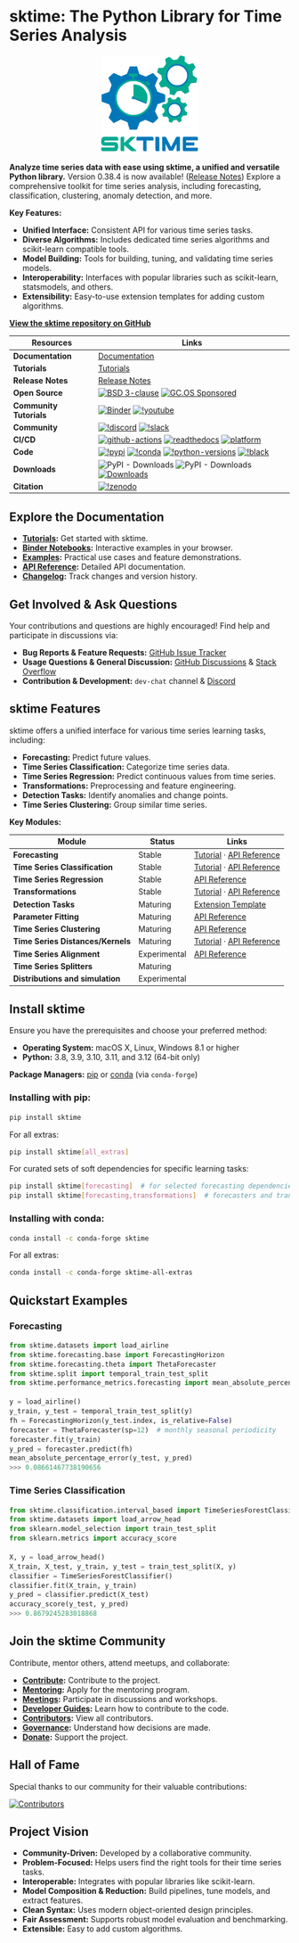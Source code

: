 <!-- Improved README for sktime -->

# sktime: The Python Library for Time Series Analysis

<p align="center">
    <a href="https://www.sktime.net"><img src="https://github.com/sktime/sktime/blob/main/docs/source/images/sktime-logo.svg" width="175" alt="sktime logo" /></a>
</p>

**Analyze time series data with ease using sktime, a unified and versatile Python library.**  Version 0.38.4 is now available! ([Release Notes](https://www.sktime.net/en/latest/changelog.html))  Explore a comprehensive toolkit for time series analysis, including forecasting, classification, clustering, anomaly detection, and more.

**Key Features:**

*   **Unified Interface:** Consistent API for various time series tasks.
*   **Diverse Algorithms:** Includes dedicated time series algorithms and scikit-learn compatible tools.
*   **Model Building:**  Tools for building, tuning, and validating time series models.
*   **Interoperability:** Interfaces with popular libraries such as scikit-learn, statsmodels, and others.
*   **Extensibility:**  Easy-to-use extension templates for adding custom algorithms.

[**View the sktime repository on GitHub**](https://github.com/sktime/sktime)

| Resources | Links |
|---|---|
| **Documentation** | [Documentation](https://www.sktime.net/en/stable/users.html) |
| **Tutorials** | [Tutorials](https://www.sktime.net/en/stable/examples.html) |
| **Release Notes** | [Release Notes](https://www.sktime.net/en/stable/changelog.html) |
| **Open Source** | [![BSD 3-clause](https://img.shields.io/badge/License-BSD%203--Clause-blue.svg)](https://github.com/sktime/sktime/blob/main/LICENSE) [![GC.OS Sponsored](https://img.shields.io/badge/GC.OS-Sponsored%20Project-orange.svg?style=flat&colorA=0eac92&colorB=2077b4)](https://gc-os-ai.github.io/) |
| **Community Tutorials** | [![Binder](https://mybinder.org/badge_logo.svg)](https://mybinder.org/v2/gh/sktime/sktime/main?filepath=examples) [![!youtube](https://img.shields.io/static/v1?logo=youtube&label=YouTube&message=tutorials&color=red)](https://www.youtube.com/playlist?list=PLKs3UgGjlWHqNzu0LEOeLKvnjvvest2d0) |
| **Community** | [![!discord](https://img.shields.io/static/v1?logo=discord&label=discord&message=chat&color=lightgreen)](https://discord.com/invite/54ACzaFsn7) [![!slack](https://img.shields.io/static/v1?logo=linkedin&label=LinkedIn&message=news&color=lightblue)](https://www.linkedin.com/company/scikit-time/)  |
| **CI/CD** | [![github-actions](https://img.shields.io/github/actions/workflow/status/sktime/sktime/wheels.yml?logo=github)](https://github.com/sktime/sktime/actions/workflows/wheels.yml) [![readthedocs](https://img.shields.io/readthedocs/sktime?logo=readthedocs)](https://www.sktime.net/en/latest/?badge=latest) [![platform](https://img.shields.io/conda/pn/conda-forge/sktime)](https://github.com/sktime/sktime) |
| **Code** |  [![!pypi](https://img.shields.io/pypi/v/sktime?color=orange)](https://pypi.org/project/sktime/) [![!conda](https://img.shields.io/conda/vn/conda-forge/sktime)](https://anaconda.org/conda-forge/sktime) [![!python-versions](https://img.shields.io/pypi/pyversions/sktime)](https://www.python.org/) [![!black](https://img.shields.io/badge/code%20style-black-000000.svg)](https://github.com/psf/black)  |
| **Downloads** | ![PyPI - Downloads](https://img.shields.io/pypi/dw/sktime) ![PyPI - Downloads](https://img.shields.io/pypi/dm/sktime) [![Downloads](https://static.pepy.tech/personalized-badge/sktime?period=total&units=international_system&left_color=grey&right_color=blue&left_text=cumulative%20(pypi))](https://pepy.tech/project/sktime) |
| **Citation** | [![!zenodo](https://zenodo.org/badge/DOI/10.5281/zenodo.3749000.svg)](https://doi.org/10.5281/zenodo.3749000) |

## Explore the Documentation

*   **[Tutorials](https://www.sktime.net/en/latest/tutorials.html):** Get started with sktime.
*   **[Binder Notebooks](https://mybinder.org/v2/gh/sktime/sktime/main?filepath=examples):** Interactive examples in your browser.
*   **[Examples](https://www.sktime.net/en/latest/examples.html):** Practical use cases and feature demonstrations.
*   **[API Reference](https://www.sktime.net/en/latest/api_reference.html):** Detailed API documentation.
*   **[Changelog](https://www.sktime.net/en/latest/changelog.html):** Track changes and version history.

## Get Involved & Ask Questions

Your contributions and questions are highly encouraged! Find help and participate in discussions via:

*   **Bug Reports & Feature Requests:** [GitHub Issue Tracker](https://github.com/sktime/sktime/issues)
*   **Usage Questions & General Discussion:** [GitHub Discussions](https://github.com/sktime/sktime/discussions) & [Stack Overflow](https://stackoverflow.com/questions/tagged/sktime)
*   **Contribution & Development:** `dev-chat` channel & [Discord](https://discord.com/invite/54ACzaFsn7)

## sktime Features

sktime offers a unified interface for various time series learning tasks, including:

*   **Forecasting:**  Predict future values.
*   **Time Series Classification:** Categorize time series data.
*   **Time Series Regression:** Predict continuous values from time series.
*   **Transformations:** Preprocessing and feature engineering.
*   **Detection Tasks:**  Identify anomalies and change points.
*   **Time Series Clustering:** Group similar time series.

**Key Modules:**

| Module                         | Status   | Links                                                                                                       |
| ------------------------------ | -------- | ----------------------------------------------------------------------------------------------------------- |
| **Forecasting**                | Stable   | [Tutorial](https://www.sktime.net/en/latest/examples/01_forecasting.html) · [API Reference](https://www.sktime.net/en/latest/api_reference/forecasting.html)  |
| **Time Series Classification** | Stable   | [Tutorial](https://github.com/sktime/sktime/blob/main/examples/02_classification.ipynb) · [API Reference](https://www.sktime.net/en/latest/api_reference/classification.html)  |
| **Time Series Regression**     | Stable   | [API Reference](https://www.sktime.net/en/latest/api_reference/regression.html)                      |
| **Transformations**            | Stable   | [Tutorial](https://github.com/sktime/sktime/blob/main/examples/03_transformers.ipynb) · [API Reference](https://www.sktime.net/en/latest/api_reference/transformations.html)   |
| **Detection Tasks**            | Maturing | [Extension Template](https://github.com/sktime/sktime/blob/main/extension_templates/detection.py)           |
| **Parameter Fitting**           | Maturing | [API Reference](https://www.sktime.net/en/latest/api_reference/param_est.html)                            |
| **Time Series Clustering**     | Maturing | [API Reference](https://www.sktime.net/en/latest/api_reference/clustering.html)                           |
| **Time Series Distances/Kernels** | Maturing | [Tutorial](https://github.com/sktime/sktime/blob/main/examples/03_transformers.ipynb) · [API Reference](https://www.sktime.net/en/latest/api_reference/dists_kernels.html)   |
| **Time Series Alignment**      | Experimental | [API Reference](https://www.sktime.net/en/latest/api_reference/alignment.html)                               |
| **Time Series Splitters**      | Maturing |  |
| **Distributions and simulation** | Experimental |  |

## Install sktime

Ensure you have the prerequisites and choose your preferred method:

*   **Operating System:** macOS X, Linux, Windows 8.1 or higher
*   **Python:** 3.8, 3.9, 3.10, 3.11, and 3.12 (64-bit only)

**Package Managers:**  [pip](https://pip.pypa.io/en/stable/) or [conda](https://docs.conda.io/en/latest/) (via `conda-forge`)

### Installing with pip:

```bash
pip install sktime
```

For all extras:

```bash
pip install sktime[all_extras]
```

For curated sets of soft dependencies for specific learning tasks:
```bash
pip install sktime[forecasting]  # for selected forecasting dependencies
pip install sktime[forecasting,transformations]  # forecasters and transformers
```

### Installing with conda:

```bash
conda install -c conda-forge sktime
```

For all extras:

```bash
conda install -c conda-forge sktime-all-extras
```

## Quickstart Examples

### Forecasting

```python
from sktime.datasets import load_airline
from sktime.forecasting.base import ForecastingHorizon
from sktime.forecasting.theta import ThetaForecaster
from sktime.split import temporal_train_test_split
from sktime.performance_metrics.forecasting import mean_absolute_percentage_error

y = load_airline()
y_train, y_test = temporal_train_test_split(y)
fh = ForecastingHorizon(y_test.index, is_relative=False)
forecaster = ThetaForecaster(sp=12)  # monthly seasonal periodicity
forecaster.fit(y_train)
y_pred = forecaster.predict(fh)
mean_absolute_percentage_error(y_test, y_pred)
>>> 0.08661467738190656
```

### Time Series Classification

```python
from sktime.classification.interval_based import TimeSeriesForestClassifier
from sktime.datasets import load_arrow_head
from sklearn.model_selection import train_test_split
from sklearn.metrics import accuracy_score

X, y = load_arrow_head()
X_train, X_test, y_train, y_test = train_test_split(X, y)
classifier = TimeSeriesForestClassifier()
classifier.fit(X_train, y_train)
y_pred = classifier.predict(X_test)
accuracy_score(y_test, y_pred)
>>> 0.8679245283018868
```

## Join the sktime Community

Contribute, mentor others, attend meetups, and collaborate:

*   **[Contribute](https://www.sktime.net/en/latest/get_involved/contributing.html):** Contribute to the project.
*   **[Mentoring](https://github.com/sktime/mentoring):** Apply for the mentoring program.
*   **[Meetings](https://calendar.google.com/calendar/u/0/embed?src=sktime.toolbox@gmail.com&ctz=UTC):** Participate in discussions and workshops.
*   **[Developer Guides](https://www.sktime.net/en/latest/developer_guide.html):** Learn how to contribute to the code.
*   **[Contributors](https://github.com/sktime/sktime/blob/main/CONTRIBUTORS.md):** View all contributors.
*   **[Governance](https://www.sktime.net/en/latest/get_involved/governance.html):**  Understand how decisions are made.
*   **[Donate](https://opencollective.com/sktime):** Support the project.

## Hall of Fame

Special thanks to our community for their valuable contributions:

<a href="https://github.com/sktime/sktime/graphs/contributors">
<img src="https://opencollective.com/sktime/contributors.svg?width=600&button=false" alt="Contributors"/>
</a>

## Project Vision

*   **Community-Driven:** Developed by a collaborative community.
*   **Problem-Focused:** Helps users find the right tools for their time series tasks.
*   **Interoperable:** Integrates with popular libraries like scikit-learn.
*   **Model Composition & Reduction:** Build pipelines, tune models, and extract features.
*   **Clean Syntax:** Uses modern object-oriented design principles.
*   **Fair Assessment:** Supports robust model evaluation and benchmarking.
*   **Extensible:** Easy to add custom algorithms.